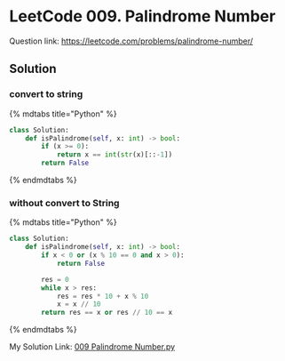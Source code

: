 
# LeetCode 009. Palindrome Number

Question link: <https://leetcode.com/problems/palindrome-number/>

## Solution

### convert to string

{% mdtabs title="Python" %}

```python
class Solution:
    def isPalindrome(self, x: int) -> bool:
        if (x >= 0):
            return x == int(str(x)[::-1])
        return False
```

{% endmdtabs %}

### without convert to String

{% mdtabs title="Python" %}

```python
class Solution:
    def isPalindrome(self, x: int) -> bool:
        if x < 0 or (x % 10 == 0 and x > 0):
            return False

        res = 0
        while x > res:
            res = res * 10 + x % 10
            x = x // 10
        return res == x or res // 10 == x
```

{% endmdtabs %}

My Solution Link: [009 Palindrome Number.py](https://github.com/shdennlin/leetcode/blob/main/content/.solution_record/python3/009_Palindrome_Number.py)
